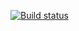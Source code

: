 [![Build status](https://ci.appveyor.com/api/projects/status/97nx4qa8bww8vu8m?svg=true)](https://ci.appveyor.com/project/MozhaevIL/ajs-7-1)

